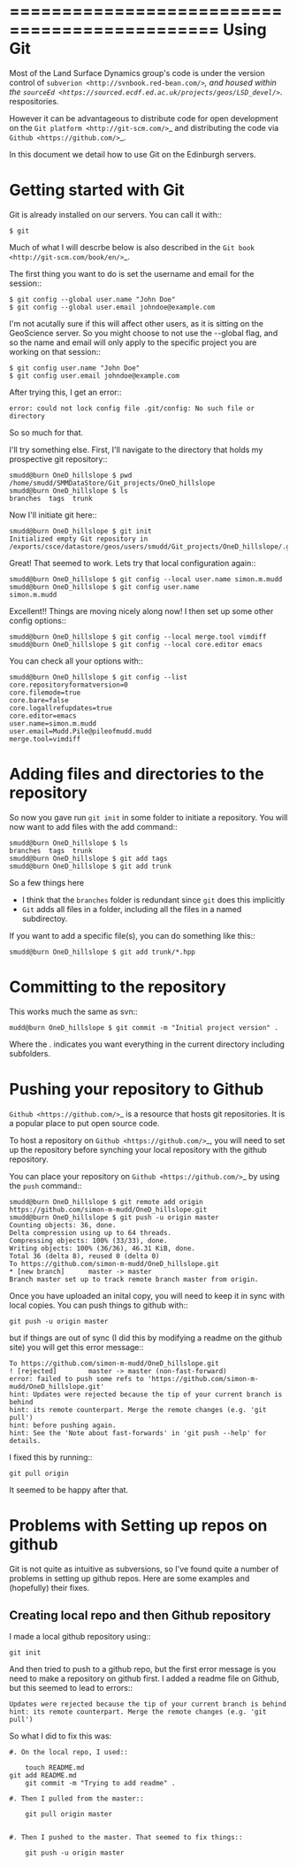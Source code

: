 ==============================================
Using Git
==============================================

  Most of the Land Surface Dynamics group's code is under the version control
  of `subverion <http://svnbook.red-bean.com/>`_, and housed within the 
  `sourceEd <https://sourced.ecdf.ed.ac.uk/projects/geos/LSD_devel/>`_. respositories. 

  However it can be advantageous to distribute code for open development on 
  the `Git platform <http://git-scm.com/>`_ and distributing the code via 
  `Github <https://github.com/>`_. 
  
  In this document we detail how to use Git on the Edinburgh servers. 
  
Getting started with Git
==============================================

  Git is already installed on our servers. You can call it with::
  
    $ git
    
  Much of what I will descrbe below is also described in the
  `Git book <http://git-scm.com/book/en/>`_.
  
  The first thing you want to do is set the username and email for the session::
  
    $ git config --global user.name "John Doe"
    $ git config --global user.email johndoe@example.com   
    
  I'm not acutally sure if this will affect other users, as it is sitting on the 
  GeoScience server. So you might choose to not use the --global flag, and 
  so the name and email will only apply to the specific project you are working 
  on that session::
  
    $ git config user.name "John Doe"
    $ git config user.email johndoe@example.com     
    
  After trying this, I get an error::
  
    error: could not lock config file .git/config: No such file or directory
    
  So so much for that. 
  
  I'll try something else. First, I'll navigate to the directory that holds my
  prospective git repository::
  
    smudd@burn OneD_hillslope $ pwd
    /home/smudd/SMMDataStore/Git_projects/OneD_hillslope
    smudd@burn OneD_hillslope $ ls
    branches  tags  trunk
    
  Now I'll initiate git here::
  
    smudd@burn OneD_hillslope $ git init
    Initialized empty Git repository in /exports/csce/datastore/geos/users/smudd/Git_projects/OneD_hillslope/.git/

  Great! That seemed to work. Lets try that local configuration again::
  
    smudd@burn OneD_hillslope $ git config --local user.name simon.m.mudd
    smudd@burn OneD_hillslope $ git config user.name
    simon.m.mudd
    
  Excellent!! Things are moving nicely along now! I then set up some other config options::
  
    smudd@burn OneD_hillslope $ git config --local merge.tool vimdiff
    smudd@burn OneD_hillslope $ git config --local core.editor emacs

  You can check all your options with::
  
    smudd@burn OneD_hillslope $ git config --list
    core.repositoryformatversion=0
    core.filemode=true
    core.bare=false
    core.logallrefupdates=true
    core.editor=emacs
    user.name=simon.m.mudd
    user.email=Mudd.Pile@pileofmudd.mudd
    merge.tool=vimdiff

Adding files and directories to the repository
============================================================

  So now you gave run ``git init`` in some folder to initiate a repository. 
  You will now want to add files with the add command::
  
    smudd@burn OneD_hillslope $ ls
    branches  tags  trunk
    smudd@burn OneD_hillslope $ git add tags
    smudd@burn OneD_hillslope $ git add trunk
    
  So a few things here
  
   * I think that the ``branches`` folder is redundant since ``git`` does this implicitly
   * ``Git`` adds all files in a folder, including all the files in a named subdirectoy. 
   
  If you want to add a specific file(s), you can do something like this::       
 
    smudd@burn OneD_hillslope $ git add trunk/*.hpp
 
Committing to the repository
============================================================  

  This works much the same as svn::
  
    mudd@burn OneD_hillslope $ git commit -m "Initial project version" .
    
  Where the . indicates you want everything in the current directory including subfolders.
  
Pushing your repository to Github
=============================================================

  `Github <https://github.com/>`_ is a resource that hosts git repositories. 
  It is a popular place to put open source code. 
  
  To host a repository on `Github <https://github.com/>`_, you will need to set up the repository before
  synching your local repository with the github repository. 
  
  You can place your repository on 
  `Github <https://github.com/>`_ by using the ``push`` command::
  
    smudd@burn OneD_hillslope $ git remote add origin https://github.com/simon-m-mudd/OneD_hillslope.git
    smudd@burn OneD_hillslope $ git push -u origin master
    Counting objects: 36, done.
    Delta compression using up to 64 threads.
    Compressing objects: 100% (33/33), done.
    Writing objects: 100% (36/36), 46.31 KiB, done.
    Total 36 (delta 8), reused 0 (delta 0)
    To https://github.com/simon-m-mudd/OneD_hillslope.git
    * [new branch]      master -> master
    Branch master set up to track remote branch master from origin.
    
  Once you have uploaded an inital copy, you will need to keep it in sync with 
  local copies. You can push things to github with::
  
    git push -u origin master
    
  but if things are out of sync (I did this by modifying a readme on the github site)
  you will get this error message::
  
    To https://github.com/simon-m-mudd/OneD_hillslope.git
    ! [rejected]        master -> master (non-fast-forward)
    error: failed to push some refs to 'https://github.com/simon-m-mudd/OneD_hillslope.git'
    hint: Updates were rejected because the tip of your current branch is behind
    hint: its remote counterpart. Merge the remote changes (e.g. 'git pull')
    hint: before pushing again.
    hint: See the 'Note about fast-forwards' in 'git push --help' for details. 
    
  I fixed this by running::
  
    git pull origin

  It seemed to be happy after that. 
         
Problems with Setting up repos on github
==========================================
  
 Git is not quite as intuitive as subversions, so I've found quite a number of problems in setting up github repos. Here are some examples and (hopefully) their fixes. 
 
Creating local repo and then Github repository
------------------------------------------------

  I made a local github repository using::
  
    git init
    
  And then tried to push to a github repo, but the first error message is you need to make a repository on github first. 
  I added a readme file on Github, but this seemed to lead to errors::
  
    Updates were rejected because the tip of your current branch is behind
    hint: its remote counterpart. Merge the remote changes (e.g. 'git pull')
    
  So what I did to fix this was:
  
    #. On the local repo, I used::
    
        touch README.md
	git add README.md
        git commit -m "Trying to add readme" .
    
    #. Then I pulled from the master::
    
        git pull origin master
        
        
    #. Then I pushed to the master. That seemed to fix things::
    
        git push -u origin master

 
 


